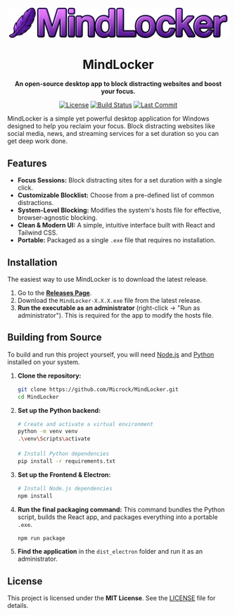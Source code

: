 <div align="center">

<p>
	<a href="https://github.com/Microck/MindLocker">
		<img src="./assets/mindlocker-banner.png" alt="MindLocker Banner"/>
	</a>
</p>

<h1>MindLocker</h1>

<p>
	<strong>An open-source desktop app to block distracting websites and boost your focus.</strong>
</p>

<p>
	<a href="https://github.com/Microck/MindLocker/blob/main/LICENSE"><img src="https://img.shields.io/github/license/Microck/MindLocker?style=for-the-badge" alt="License"></a>
	<a href="https://github.com/Microck/MindLocker/actions/workflows/build.yml"><img src="https://img.shields.io/github/actions/workflow/status/Microck/MindLocker/build.yml?branch=main&style=for-the-badge" alt="Build Status"></a>
	<a href="https://github.com/Microck/MindLocker"><img src="https://img.shields.io/github/last-commit/Microck/MindLocker?style=for-the-badge" alt="Last Commit"></a>
</p>

</div>

MindLocker is a simple yet powerful desktop application for Windows designed to help you reclaim your focus. Block distracting websites like social media, news, and streaming services for a set duration so you can get deep work done.

## Features

-    **Focus Sessions:** Block distracting sites for a set duration with a single click.
-    **Customizable Blocklist:** Choose from a pre-defined list of common distractions.
-    **System-Level Blocking:** Modifies the system's hosts file for effective, browser-agnostic blocking.
-    **Clean & Modern UI:** A simple, intuitive interface built with React and Tailwind CSS.
-    **Portable:** Packaged as a single `.exe` file that requires no installation.

## Installation

The easiest way to use MindLocker is to download the latest release.

1.  Go to the [**Releases Page**](https://github.com/Microck/MindLocker/releases).
2.  Download the `MindLocker-X.X.X.exe` file from the latest release.
3.  **Run the executable as an administrator** (right-click -> "Run as administrator"). This is required for the app to modify the hosts file.

## Building from Source

To build and run this project yourself, you will need [Node.js](https://nodejs.org/) and [Python](https://www.python.org/) installed on your system.

1.  **Clone the repository:**
    ```sh
    git clone https://github.com/Microck/MindLocker.git
    cd MindLocker
    ```

2.  **Set up the Python backend:**
    ```sh
    # Create and activate a virtual environment
    python -m venv venv
    .\venv\Scripts\activate

    # Install Python dependencies
    pip install -r requirements.txt
    ```

3.  **Set up the Frontend & Electron:**
    ```sh
    # Install Node.js dependencies
    npm install
    ```

4.  **Run the final packaging command:**
    This command bundles the Python script, builds the React app, and packages everything into a portable `.exe`.
    ```sh
    npm run package
    ```

5.  **Find the application** in the `dist_electron` folder and run it as an administrator.

## License

This project is licensed under the **MIT License**. See the [LICENSE](LICENSE) file for details.
